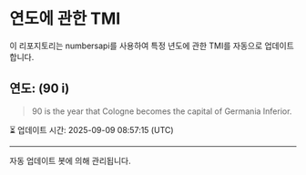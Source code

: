 
# 연도에 관한 TMI

이 리포지토리는 numbersapi를 사용하여 특정 년도에 관한 TMI를 자동으로 업데이트합니다.

## 연도: (90 i)
> 90 is the year that Cologne becomes the capital of Germania Inferior.

⏳ 업데이트 시간: 2025-09-09 08:57:15 (UTC)

---
자동 업데이트 봇에 의해 관리됩니다.
